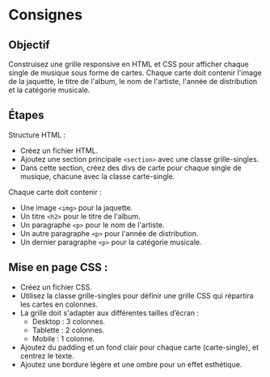 # Consignes

## Objectif

Construisez une grille responsive en HTML et CSS pour afficher chaque single de musique sous forme de cartes. Chaque carte doit contenir l'image de la jaquette, le titre de l'album, le nom de l'artiste, l'année de distribution et la catégorie musicale.

## Étapes

Structure HTML :

- Créez un fichier HTML.
- Ajoutez une section principale `<section>` avec une classe grille-singles.
- Dans cette section, créez des divs de carte pour chaque single de musique, chacune avec la classe carte-single.

Chaque carte doit contenir :

- Une image `<img>` pour la jaquette.
- Un titre `<h2>` pour le titre de l'album.
- Un paragraphe `<p>` pour le nom de l'artiste.
- Un autre paragraphe `<p>` pour l'année de distribution.
- Un dernier paragraphe `<p>` pour la catégorie musicale.

## Mise en page CSS :

- Créez un fichier CSS.
- Utilisez la classe grille-singles pour définir une grille CSS qui répartira les cartes en colonnes.
- La grille doit s'adapter aux différentes tailles d’écran :
  - Desktop : 3 colonnes.
  - Tablette : 2 colonnes.
  - Mobile : 1 colonne.
- Ajoutez du padding et un fond clair pour chaque carte (carte-single), et centrez le texte.
- Ajoutez une bordure légère et une ombre pour un effet esthétique.
